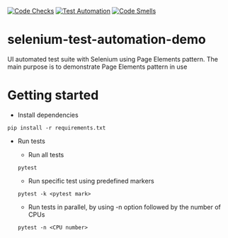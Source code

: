 [![Code Checks](https://github.com/ToghrulMirzayev/selenium-test-automation-demo/actions/workflows/checks.yml/badge.svg)](https://github.com/ToghrulMirzayev/selenium-test-automation-demo/actions/workflows/checks.yml) [![Test Automation](https://github.com/ToghrulMirzayev/selenium-test-automation-demo/actions/workflows/pipelines.yml/badge.svg)](https://github.com/ToghrulMirzayev/selenium-test-automation-demo/actions/workflows/pipelines.yml) [![Code Smells](https://sonarcloud.io/api/project_badges/measure?project=ToghrulMirzayev_selenium-test-automation-demo&metric=code_smells)](https://sonarcloud.io/summary/new_code?id=ToghrulMirzayev_selenium-test-automation-demo)

# selenium-test-automation-demo

UI automated test suite with Selenium using Page Elements pattern. 
The main purpose is to demonstrate Page Elements pattern in use

# Getting started

* Install dependencies
```
pip install -r requirements.txt
```

* Run tests

  * Run all tests
  ```
  pytest
  ```
  * Run specific test using predefined markers
  ```
  pytest -k <pytest mark>
  ```
  * Run tests in parallel, by using -n option followed by the number of CPUs
  ```
  pytest -n <CPU number>
  ```
